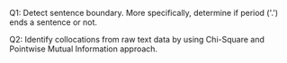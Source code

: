 Q1: Detect sentence boundary. More specifically, determine if period ('.') ends a sentence or not.

Q2: Identify collocations from raw text data by using Chi-Square and Pointwise Mutual Information approach.